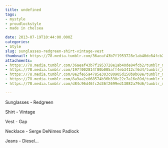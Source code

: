 ```yaml
---
title: undefined
tags:
- mystyle
- proudlockstyle
- made in chelsea

date: 2013-07-19T10:44:00.000Z
categories:
- Style
slug: sunglasses-redgreen-shirt-vintage-vest
thumbnail: https://78.media.tumblr.com/36aeaf43b7f1953728e1ab40de84fcb2/tumblr_mq6j5vG0SH1rhrm24o1_1280.jpg
attachments:
- https://78.media.tumblr.com/36aeaf43b7f1953728e1ab40de84fcb2/tumblr_mq6j5vG0SH1rhrm24o1_1280.jpg
- https://78.media.tumblr.com/197f002814f80b005aff4eb3412cf6d4/tumblr_mq6j5vG0SH1rhrm24o2_1280.jpg
- https://78.media.tumblr.com/8e2fe65a4785e303c80905d150b9b68e/tumblr_mq6j5vG0SH1rhrm24o3_1280.jpg
- https://78.media.tumblr.com/8a9aa2e068574b36b330c22c7a16e89d/tumblr_mq6j5vG0SH1rhrm24o4_1280.jpg
- https://78.media.tumblr.com/d84c96d46fc2d36f2699ed13082a79d6/tumblr_mq6j5vG0SH1rhrm24o5_1280.jpg

---
```


Sunglasses - Redgreen  

  Shirt - Vintage  

  Vest - Gap  

  Necklace - Serge DeNimes Padlock  

  Jeans - Diesel...
